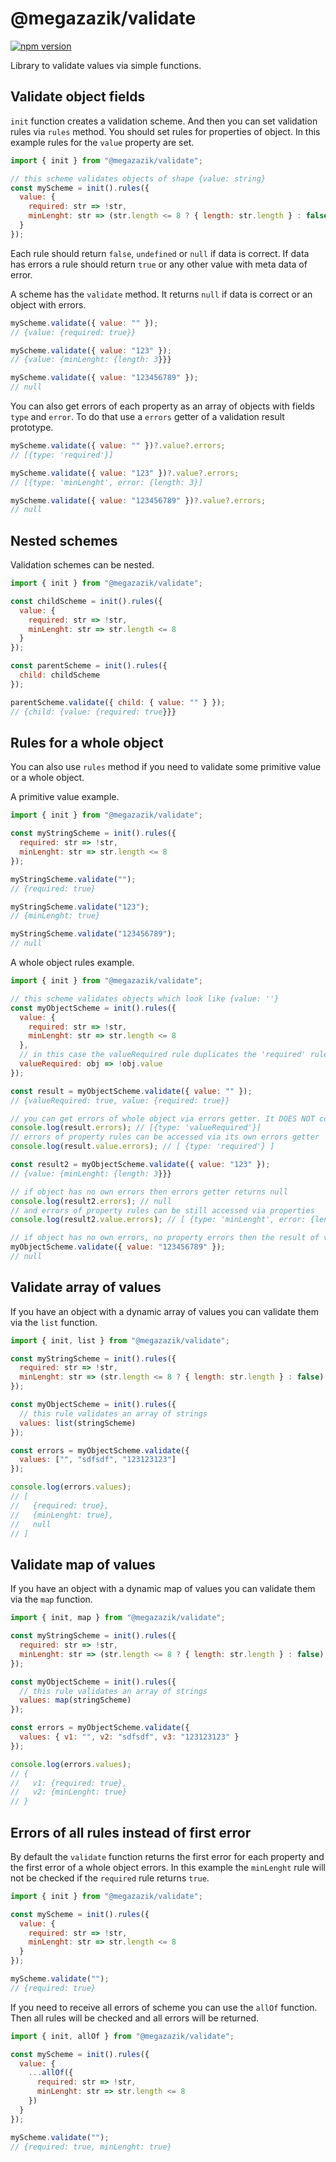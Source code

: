 # @megazazik/validate

[![npm version](https://badge.fury.io/js/%40megazazik%2Fvalidate.svg)](https://badge.fury.io/js/%40megazazik%2Fvalidate)

Library to validate values via simple functions.

## Validate object fields

`init` function creates a validation scheme. And then you can set validation rules via `rules` method. You should set rules for properties of object. In this example rules for the `value` property are set.

```js
import { init } from "@megazazik/validate";

// this scheme validates objects of shape {value: string}
const myScheme = init().rules({
  value: {
    required: str => !str,
    minLenght: str => (str.length <= 8 ? { length: str.length } : false)
  }
});
```

Each rule should return `false`, `undefined` or `null` if data is correct. If data has errors a rule should return `true` or any other value with meta data of error.

A scheme has the `validate` method. It returns `null` if data is correct or an object with errors.

```js
myScheme.validate({ value: "" });
// {value: {required: true}}

myScheme.validate({ value: "123" });
// {value: {minLenght: {length: 3}}}

myScheme.validate({ value: "123456789" });
// null
```

You can also get errors of each property as an array of objects with fields `type` and `error`. To do that use a `errors` getter of a validation result prototype.

```js
myScheme.validate({ value: "" })?.value?.errors;
// [{type: 'required'}]

myScheme.validate({ value: "123" })?.value?.errors;
// [{type: 'minLenght', error: {length: 3}]

myScheme.validate({ value: "123456789" })?.value?.errors;
// null
```

## Nested schemes

Validation schemes can be nested.

```js
import { init } from "@megazazik/validate";

const childScheme = init().rules({
  value: {
    required: str => !str,
    minLenght: str => str.length <= 8
  }
});

const parentScheme = init().rules({
  child: childScheme
});

parentScheme.validate({ child: { value: "" } });
// {child: {value: {required: true}}}
```

## Rules for a whole object

You can also use `rules` method if you need to validate some primitive value or a whole object.

A primitive value example.

```js
import { init } from "@megazazik/validate";

const myStringScheme = init().rules({
  required: str => !str,
  minLenght: str => str.length <= 8
});

myStringScheme.validate("");
// {required: true}

myStringScheme.validate("123");
// {minLenght: true}

myStringScheme.validate("123456789");
// null
```

A whole object rules example.

```js
import { init } from "@megazazik/validate";

// this scheme validates objects which look like {value: ''}
const myObjectScheme = init().rules({
  value: {
    required: str => !str,
    minLenght: str => str.length <= 8
  },
  // in this case the valueRequired rule duplicates the 'required' rule from the 'value' property
  valueRequired: obj => !obj.value
});

const result = myObjectScheme.validate({ value: "" });
// {valueRequired: true, value: {required: true}}

// you can get errors of whole object via errors getter. It DOES NOT contains errors of properties
console.log(result.errors); // [{type: 'valueRequired'}]
// errors of property rules can be accessed via its own errors getter
console.log(result.value.errors); // [ {type: 'required'} ]

const result2 = myObjectScheme.validate({ value: "123" });
// {value: {minLenght: {length: 3}}}

// if object has no own errors then errors getter returns null
console.log(result2.errors); // null
// and errors of property rules can be still accessed via properties
console.log(result2.value.errors); // [ {type: 'minLenght', error: {length: 3} ]

// if object has no own errors, no property errors then the result of validation is null
myObjectScheme.validate({ value: "123456789" });
// null
```

## Validate array of values

If you have an object with a dynamic array of values you can validate them via the `list` function.

```js
import { init, list } from "@megazazik/validate";

const myStringScheme = init().rules({
  required: str => !str,
  minLenght: str => (str.length <= 8 ? { length: str.length } : false)
});

const myObjectScheme = init().rules({
  // this rule validates an array of strings
  values: list(stringScheme)
});

const errors = myObjectScheme.validate({
  values: ["", "sdfsdf", "123123123"]
});

console.log(errors.values);
// [
//   {required: true},
//   {minLenght: true},
//   null
// ]
```

## Validate map of values

If you have an object with a dynamic map of values you can validate them via the `map` function.

```js
import { init, map } from "@megazazik/validate";

const myStringScheme = init().rules({
  required: str => !str,
  minLenght: str => (str.length <= 8 ? { length: str.length } : false)
});

const myObjectScheme = init().rules({
  // this rule validates an array of strings
  values: map(stringScheme)
});

const errors = myObjectScheme.validate({
  values: { v1: "", v2: "sdfsdf", v3: "123123123" }
});

console.log(errors.values);
// {
//   v1: {required: true},
//   v2: {minLenght: true}
// }
```

## Errors of all rules instead of first error

By default the `validate` function returns the first error for each property and the first error of a whole object errors. In this example the `minLenght` rule will not be checked if the `required` rule returns `true`.

```js
import { init } from "@megazazik/validate";

const myScheme = init().rules({
  value: {
    required: str => !str,
    minLenght: str => str.length <= 8
  }
});

myScheme.validate("");
// {required: true}
```

If you need to receive all errors of scheme you can use the `allOf` function. Then all rules will be checked and all errors will be returned.

```js
import { init, allOf } from "@megazazik/validate";

const myScheme = init().rules({
  value: {
    ...allOf({
      required: str => !str,
      minLenght: str => str.length <= 8
    })
  }
});

myScheme.validate("");
// {required: true, minLenght: true}
```
